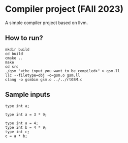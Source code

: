 # Compiler project (FAll 2023)

A simple compiler project based on llvm.

## How to run?
```
mkdir build
cd build
cmake ..
make
cd src
./gsm "<the input you want to be compiled>" > gsm.ll
llc --filetype=obj -o=gsm.o gsm.ll
clang -o gsmbin gsm.o ../../rtGSM.c
```

## Sample inputs
```
type int a;
```

```
type int a = 3 * 9;
```

```
type int a = 4;
type int b = 4 * 9;
type int c;
c = a * b;
```
